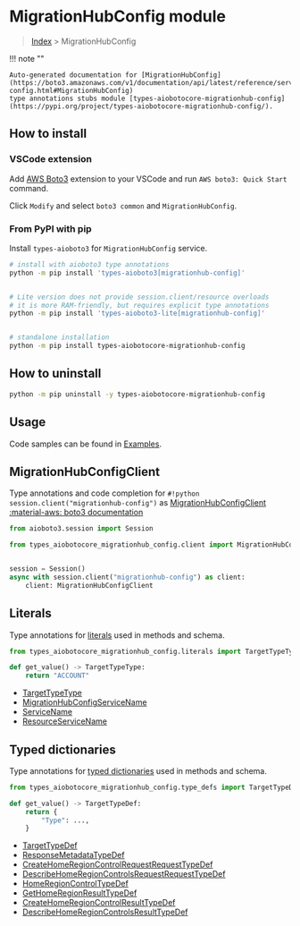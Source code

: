 # MigrationHubConfig module

> [Index](../README.md) > MigrationHubConfig


!!! note ""

    Auto-generated documentation for [MigrationHubConfig](https://boto3.amazonaws.com/v1/documentation/api/latest/reference/services/migrationhub-config.html#MigrationHubConfig)
    type annotations stubs module [types-aiobotocore-migrationhub-config](https://pypi.org/project/types-aiobotocore-migrationhub-config/).

## How to install

### VSCode extension

Add [AWS Boto3](https://marketplace.visualstudio.com/items?itemName=Boto3typed.boto3-ide)
extension to your VSCode and run `AWS boto3: Quick Start` command.

Click `Modify` and select `boto3 common` and `MigrationHubConfig`.

### From PyPI with pip

Install `types-aioboto3` for `MigrationHubConfig` service.

```bash
# install with aioboto3 type annotations
python -m pip install 'types-aioboto3[migrationhub-config]'


# Lite version does not provide session.client/resource overloads
# it is more RAM-friendly, but requires explicit type annotations
python -m pip install 'types-aioboto3-lite[migrationhub-config]'


# standalone installation
python -m pip install types-aiobotocore-migrationhub-config
```



## How to uninstall

```bash
python -m pip uninstall -y types-aiobotocore-migrationhub-config
```

## Usage

Code samples can be found in [Examples](./usage.md).

## MigrationHubConfigClient

Type annotations and code completion for  `#!python session.client("migrationhub-config")` as [MigrationHubConfigClient](./client.md)
[:material-aws: boto3 documentation](https://boto3.amazonaws.com/v1/documentation/api/latest/reference/services/migrationhub-config.html#MigrationHubConfig.Client)

```python title="Usage example"
from aioboto3.session import Session

from types_aiobotocore_migrationhub_config.client import MigrationHubConfigClient


session = Session()
async with session.client("migrationhub-config") as client:
    client: MigrationHubConfigClient
```








## Literals

Type annotations for [literals](./literals.md) used in methods and schema.

```python title="Usage example"
from types_aiobotocore_migrationhub_config.literals import TargetTypeType

def get_value() -> TargetTypeType:
    return "ACCOUNT"
```

- [TargetTypeType](./literals.md#targettypetype)
- [MigrationHubConfigServiceName](./literals.md#migrationhubconfigservicename)
- [ServiceName](./literals.md#servicename)
- [ResourceServiceName](./literals.md#resourceservicename)




## Typed dictionaries

Type annotations for [typed dictionaries](./type_defs.md) used in methods and schema.

```python title="Usage example"
from types_aiobotocore_migrationhub_config.type_defs import TargetTypeDef

def get_value() -> TargetTypeDef:
    return {
        "Type": ...,
    }
```

- [TargetTypeDef](./type_defs.md#targettypedef)
- [ResponseMetadataTypeDef](./type_defs.md#responsemetadatatypedef)
- [CreateHomeRegionControlRequestRequestTypeDef](./type_defs.md#createhomeregioncontrolrequestrequesttypedef)
- [DescribeHomeRegionControlsRequestRequestTypeDef](./type_defs.md#describehomeregioncontrolsrequestrequesttypedef)
- [HomeRegionControlTypeDef](./type_defs.md#homeregioncontroltypedef)
- [GetHomeRegionResultTypeDef](./type_defs.md#gethomeregionresulttypedef)
- [CreateHomeRegionControlResultTypeDef](./type_defs.md#createhomeregioncontrolresulttypedef)
- [DescribeHomeRegionControlsResultTypeDef](./type_defs.md#describehomeregioncontrolsresulttypedef)

